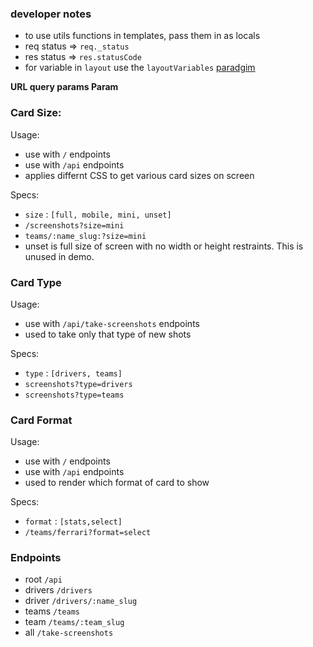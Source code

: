 ### developer notes

- to use utils functions in templates, pass them in as locals
- req status => `req._status`
- res status => `res.statusCode`
- for variable in `layout` use the `layoutVariables` [paradgim](https://gist.github.com/viktorbezdek/9665226)

**URL query params Param**

### Card Size:

Usage:

- use with `/` endpoints
- use with `/api` endpoints
- applies differnt CSS to get various card sizes on screen

Specs:

- `size` : `[full, mobile, mini, unset]`
- `/screenshots?size=mini`
- `teams/:name_slug:?size=mini`
- unset is full size of screen with no width or height restraints. This is unused in demo.

### Card Type

Usage:

- use with `/api/take-screenshots` endpoints
- used to take only that type of new shots

Specs:

- `type` : `[drivers, teams]`
- `screenshots?type=drivers`
- `screenshots?type=teams`

### Card Format

Usage:

- use with `/` endpoints
- use with `/api` endpoints
- used to render which format of card to show

Specs:

- `format` : `[stats,select]`
- `/teams/ferrari?format=select`

### Endpoints

- root `/api`
- drivers `/drivers`
- driver `/drivers/:name_slug`
- teams `/teams`
- team `/teams/:team_slug`
- all `/take-screenshots`
